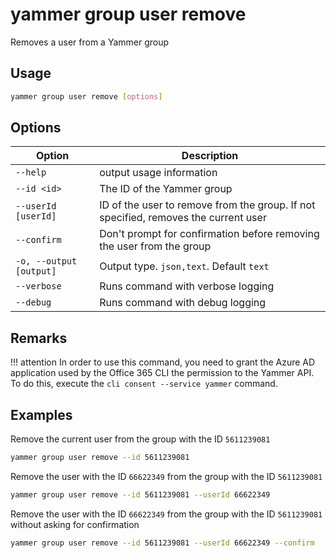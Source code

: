# yammer group user remove

Removes a user from a Yammer group

## Usage

```sh
yammer group user remove [options]
```

## Options

Option|Description
------|-----------
`--help`|output usage information
`--id <id>`|The ID of the Yammer group
`--userId [userId]`|ID of the user to remove from the group. If not specified, removes the current user
`--confirm`|Don't prompt for confirmation before removing the user from the group
`-o, --output [output]`|Output type. `json,text`. Default `text`
`--verbose`|Runs command with verbose logging
`--debug`|Runs command with debug logging

## Remarks

!!! attention
    In order to use this command, you need to grant the Azure AD application used by the Office 365 CLI the permission to the Yammer API. To do this, execute the `cli consent --service yammer` command.

## Examples

Remove the current user from the group with the ID `5611239081`

```sh
yammer group user remove --id 5611239081
```

Remove the user with the ID `66622349` from the group with the ID `5611239081`

```sh
yammer group user remove --id 5611239081 --userId 66622349
```

Remove the user with the ID `66622349` from the group with the ID `5611239081` without asking for confirmation

```sh
yammer group user remove --id 5611239081 --userId 66622349 --confirm
```
